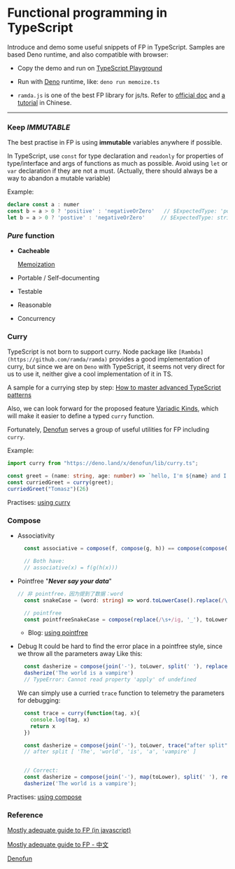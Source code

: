 # Functional programming in TypeScript

Introduce and demo some useful snippets of FP in TypeScript. Samples are based Deno runtime, and also compatible with browser:

- Copy the demo and run on [TypeScript Playground](https://www.typescriptlang.org/play/index.html#)
- Run with [Deno](https://deno.land/) runtime, like: 
  `deno run memoize.ts`

- `ramda.js` is one of the best FP library for js/ts. 
  Refer to [official doc](https://ramdajs.com/docs/) and [a tutorial](https://www.ruanyifeng.com/blog/2017/03/ramda.html) in Chinese.

---

### Keep *IMMUTABLE*

The best practise in FP is using **immutable** variables anywhere if possible. 

In TypeScript, use `const` for type declaration and `readonly` for properties of type/interface and args of functions as much as possible. Avoid using `let` or `var` declaration if they are not a must. (Actually, there should always be a way to abandon a mutable variable) 

Example:
```typescript
declare const a : numer
const b = a > 0 ? 'positive' : 'negativeOrZero'   // $ExpectedType: 'positive' | 'negativeOrZero'
let b = a > 0 ? 'postive' : 'negativeOrZero'     // $ExpectedType: string
```


### *Pure* function

- **Cacheable**
  
  [Memoization](./memoize.ts)

- Portable / Self-documenting
- Testable
- Reasonable
- Concurrency


### Curry

TypeScript is not born to support curry. Node package like `[Rambda](https://github.com/ramda/ramda)` provides a good implementation of curry, but since we are on `Deno` with TypeScript, it seems not very direct for us to use it, neither give a cool implementation of it in TS. 

A sample for a currying step by step: [How to master advanced TypeScript patterns](https://www.freecodecamp.org/news/typescript-curry-ramda-types-f747e99744ab/)

Also, we can look forward for the proposed feature [Variadic Kinds](https://github.com/Microsoft/TypeScript/issues/5453), which will make it easier to define a typed `curry` function. 

Fortunately, [Denofun](https://github.com/galkowskit/denofun) serves a group of useful utilities for FP including `curry`. 

Example:
```typescript
import curry from "https://deno.land/x/denofun/lib/curry.ts";

const greet = (name: string, age: number) => `hello, I'm ${name} and I'm ${age} years old`;
const curriedGreet = curry(greet);
curriedGreet("Tomasz")(26) 
```

Practises: [using curry](./curry.ts)

### Compose
- Associativity
  ```typescript
    const associative = compose(f, compose(g, h)) == compose(compose(f, g), h)

    // Both have:
    // associative(x) = f(g(h(x)))
  ```

- Pointfree
  "***Never say your data***"
  ```typescript
  // 非 pointfree，因为提到了数据：word
    const snakeCase = (word: string) => word.toLowerCase().replace(/\s+/ig, '_')

    // pointfree
    const pointfreeSnakeCase = compose(replace(/\s+/ig, '_'), toLowerCase);

  ```

  - Blog: [using pointfree](http://www.ruanyifeng.com/blog/2017/03/pointfree.html)

- Debug 
  It could be hard to find the error place in a pointfree style, since we throw all the parameters away
  Like this:
  ```typescript
    const dasherize = compose(join('-'), toLower, split(' '), replace(/\s{2,}/ig, ' '))
    dasherize('The world is a vampire')
    // TypeError: Cannot read property 'apply' of undefined
  ```

  We can simply use a curried `trace` function to telemetry the parameters for debugging:
  ```typescript
    const trace = curry(function(tag, x){
      console.log(tag, x)
      return x
    })

    const dasherize = compose(join('-'), toLower, trace("after split"), split(' '), replace(/\s{2,}/ig, ' '));
    // after split [ 'The', 'world', 'is', 'a', 'vampire' ]


    // Correct:
    const dasherize = compose(join('-'), map(toLower), split(' '), replace(/\s{2,}/ig, ' '))
    dasherize('The world is a vampire');
  ```

Practises: [using compose](./compose.ts)


### Reference 

[Mostly adequate guide to FP (in javascript)](https://mostly-adequate.gitbooks.io/mostly-adequate-guide/)

[Mostly adequate guide to FP - 中文](https://llh911001.gitbooks.io/mostly-adequate-guide-chinese/content/)

[Denofun](https://github.com/galkowskit/denofun)
